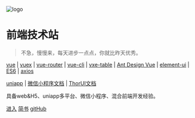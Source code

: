 ![logo]()
# 前端技术站
<!-- ## 前端似海，学无止境。 -->
> 不急，慢慢来，每天进步一点点，你就比昨天优秀。

[vue](https://cn.vuejs.org/index.html) | [vuex](https://vuex.vuejs.org/zh-cn/) | [vue-router](https://router.vuejs.org/zh-cn/) | [vue-cli](https://github.com/vuejs/vue-cli) | [vxe-table](https://xuliangzhan_admin.gitee.io/vxe-table/#/table/start/install) | [Ant Design Vue](https://www.antdv.com/docs/vue/introduce-cn/) | [element-ui](https://github.com/ElemeFE/element) | [ES6](http://es6.ruanyifeng.com/) | [axios](https://github.com/axios/axios)

[uniapp](https://uniapp.dcloud.io/) | [微信小程序文档](https://developers.weixin.qq.com/miniprogram/dev/framework/) | [ThorUI文档](https://thorui.cn/doc/)

 具备web&H5、uniapp多平台、微信小程序、混合前端开发经验。

[进入](前端技术个人积累/0001-好站推荐.md)
[简书](https://www.jianshu.com/u/8fc85165da02)
[gitHub](https://github.com/lavenderGirl?tab=repositories)
<!-- 
背景色
![color](#fff) -->